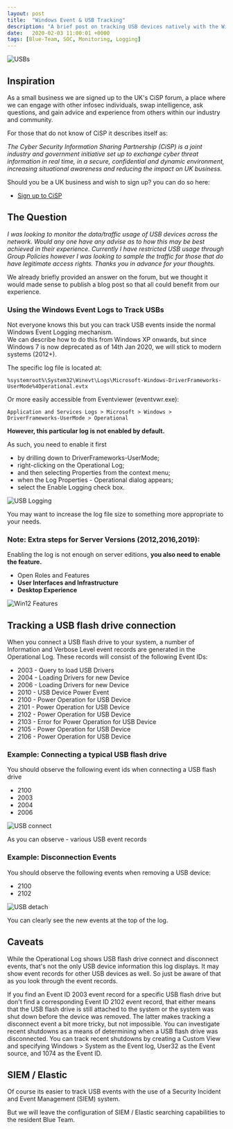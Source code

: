 ```yaml
---
layout: post
title:  "Windows Event & USB Tracking"
description: "A brief post on tracking USB devices natively with the Windows Event Logs"
date:   2020-02-03 11:00:01 +0000
tags: [Blue-Team, SOC, Monitoring, Logging]
---
```


![USBs](/blog/assets/USBs.jpg)

## Inspiration
As a small business we are signed up to the UK's CiSP forum, a place where we can engage with other infosec individuals, swap intelligence, ask questions, and gain advice and experience from others within our industry and community.  

For those that do not know of CiSP it describes itself as:

*The Cyber Security Information Sharing Partnership (CiSP) is a joint industry and government initiative set up to exchange cyber threat information in real time, in a secure, confidential and dynamic environment, increasing situational awareness and reducing the impact on UK business.*

Should you be a UK business and wish to sign up? you can do so here:
* [Sign up to CiSP](https://www.ncsc.gov.uk/information/cyber-security-information-sharing-partnership--cisp-)

## The Question

*I was looking to monitor the data/traffic usage of USB devices across the network. Would any one have any advise as to how this may be best achieved in their experience. Currently I have restricted USB usage through Group Policies however I was looking to sample the traffic for those that do have legitimate access rights.  Thanks you in advance for your thoughts.*

We already briefly provided an answer on the forum, but we thought it would made sense to publish a blog post so that all could benefit from our experience.

### Using the Windows Event Logs to Track USBs
Not everyone knows this but you can track USB events inside the normal Windows Event Logging mechanism.  
We can describe how to do this from Windows XP onwards, but since Windows 7 is now deprecated as of 14th Jan 2020, we will stick to modern systems (2012+).

The specific log file is located at:
```
%systemroot%\System32\Winevt\Logs\Microsoft-Windows-DriverFrameworks-UserMode%4Operational.evtx
```
Or more easily accessible from Eventviewer (eventvwr.exe):
```
Application and Services Logs > Microsoft > Windows > DriverFrameworks-UserMode > Operational
```
**However, this particular log is not enabled by default.** 

As such, you need to enable it first 
 * by drilling down to DriverFrameworks-UserMode; 
 * right-clicking on the Operational Log; 
 * and then selecting Properties from the context menu; 
 * when the Log Properties - Operational dialog appears; 
 * select the Enable Logging check box.

![USB Logging](/blog/assets/USB_1.jpg)

You may want to increase the log file size to something more appropriate to your needs.
 
### Note: Extra steps for Server Versions (2012,2016,2019):

Enabling the log is not enough on server editions, **you also need to enable the feature.**
 * Open Roles and Features
 * **User Interfaces and Infrastructure**
 * **Desktop Experience**
 
![Win12 Features](/blog/assets/desktop-experience.png)

## Tracking a USB flash drive connection 
When you connect a USB flash drive to your system, a number of Information and Verbose Level event records are generated in the Operational Log. These records will consist of the following Event IDs:
 * 2003 - Query to load USB Drivers
 * 2004 - Loading Drivers for new Device
 * 2006 - Loading Drivers for new Device
 * 2010 - USB Device Power Event
 * 2100 - Power Operation for USB Device
 * 2101 - Power Operation for USB Device
 * 2102 - Power Operation for USB Device
 * 2103 - Error for Power Operation for USB Device
 * 2105 - Power Operation for USB Device
 * 2106 - Power Operation for USB Device

### Example: Connecting a typical USB flash drive

You should observe the following event ids when connecting a USB flash drive
 * 2100
 * 2003
 * 2004
 * 2006
 
![USB connect](/blog/assets/USB_2.jpg)

As you can observe - various USB event records

### Example: Disconnection Events

You should observe the following events when removing a USB device:
 * 2100
 * 2102

![USB detach](/blog/assets/USB_3.jpg) 

You can clearly see the new events at the top of the log.

## Caveats
While the Operational Log shows USB flash drive connect and disconnect events, that's not the only USB device information this log displays. It may show event records for other USB devices as well. So just be aware of that as you look through the event records.

If you find an Event ID 2003 event record for a specific USB flash drive but don't find a corresponding Event ID 2102 event record, that either means that the USB flash drive is still attached to the system or the system was shut down before the device was removed. The latter makes tracking a disconnect event a bit more tricky, but not impossible. You can investigate recent shutdowns as a means of determining when a USB flash drive was disconnected. You can track recent shutdowns by creating a Custom View and specifying Windows > System as the Event log, User32 as the Event source, and 1074 as the Event ID.

## SIEM / Elastic
Of course its easier to track USB events with the use of a Security Incident and Event Management (SIEM) system.

But we will leave the configuration of SIEM / Elastic searching capabilities to the resident Blue Team.
